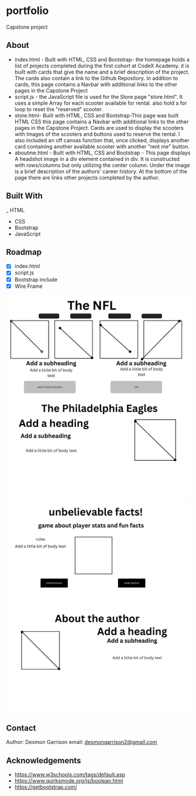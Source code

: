 # portfolio

Capstone project

## About

- index.html - Built with HTML, CSS and Bootstrap- the homepage holds a list of projects completed during the first cohort at CodeX Academy. it is built with cards that give the name and a brief description of the project. The cards also contain a link to the Github Repository. In addition to cards, this page contains a Navbar with additional links to the other pages in the Capstone Project
- script.js - the JavaScript file is used for the Store page "store.html". It uses a simple Array for each scooter available for rental. also hold a for loop to reset the "reserved" scooter.
- store.html- Built with HTML, CSS and Bootstrap-This page was built HTML CSS this page contains a Navbar with additional links to the other pages in the Capstone Project. Cards are used to display the scooters with Images of the scooters and buttons used to reserve the rental. I also included an off canvas function that, once clicked, displays another card containing another available scooter with another "rent me" button.
- aboutme.html - Built with HTML, CSS and Bootstrap - This page displays A headshot image in a div element contained in div. It is constructed with rows/columns but only utilizing the center column. Under the image is a brief description of the authors' career history. At the bottom of the page there are links other projects completed by the author.

## Built With

\_ HTML

- CSS
- Bootstrap
- JavaScript

## Roadmap

- [x] index.html
- [x] script.js
- [x] Bootstrap include
- [x] Wire Frame [](wireframe.png)

![wire frame image](wireframe/1.png)
![wire frame image](wireframe/2.png)
![wire frame image](wireframe/3.png)
![wire frame image](wireframe/4.png)

## Contact

Author: Desmon Garrison email: desmongarrison2@gmail.com

## Acknowledgements

- https://www.w3schools.com/tags/default.asp
- https://www.quirksmode.org/js/boolean.html
- https://getbootstrap.com/
